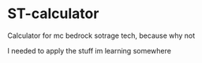 # ST-calculator
Calculator for mc bedrock sotrage tech, because why not


I needed to apply the stuff im learning somewhere
